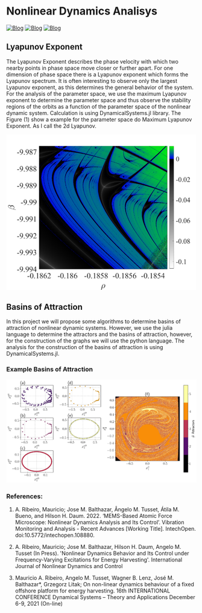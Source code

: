 # Nonlinear Dynamics Analisys
[![Blog](https://img.shields.io/badge/Julia%20Lang-Download-red)](https://julialang.org/)
[![Blog](https://img.shields.io/badge/Ubuntu-Download-orange)](www.ubuntu.org)
[![Blog](https://img.shields.io/badge/Python-Download-blue)](www.python.org)

## Lyapunov Exponent

The Lyapunov Exponent describes the phase velocity with which two nearby points in phase space move closer or further apart. For one dimension of phase space there is a Lyapunov exponent which forms the Lyapunov spectrum. It is often interesting to observe only the largest Lyapunov exponent, as this determines the general behavior of the system. For the analysis of the parameter space, we use the maximum Lyapunov exponent to determine the parameter space and thus observe the stability regions of the orbits as a function of the parameter space of the nonlinear dynamic system. Calculation is using DynamicalSystems.jl library. The Figure (1) show a example for the parameter space do Maximum Lyapunov Exponent. As I call the 2d Lyapunov.

![Bacia_atracao](/docs/assets/images/Imagem1.png)


## Basins of Attraction

In this project we will propose some algorithms to determine basins of attraction of nonlinear dynamic systems. However, we use the julia language to determine the attractors and the basins of attraction, however, for the construction of the graphs we will use the python language. The analysis for the construction of the basins of attraction is using DynamicalSystems.jl.

### Example Basins of Attraction


![Bacia_atracao](/docs/assets/images/bacias_intermitent.png)


### References:
1. A. Ribeiro, Mauricio; Jose M. Balthazar, Ângelo M. Tusset, Átila M. Bueno, and Hilson H. Daum. 2022. ‘MEMS-Based Atomic Force Microscope: Nonlinear Dynamics Analysis and Its Control’. Vibration Monitoring and Analysis - Recent Advances [Working Title]. IntechOpen. doi:10.5772/intechopen.108880.

2. A. Ribeiro, Mauricio; Jose M. Balthazar, Hilson H. Daum, Angelo M. Tusset (In Press). 'Nonlinear Dynamics Behavior and Its Control under Frequency-Varying Excitations for Energy Harvesting'. International Journal of Nonlinear Dynamics and Control

3. Mauricio A. Ribeiro, Angelo M. Tusset, Wagner B. Lenz, José M. Balthazar*, Grzegorz Litak; On non-linear dynamics behaviour of a fixed offshore platform for energy harvesting. 16th INTERNATIONAL CONFERENCE Dynamical Systems – Theory and Applications December 6-9, 2021 (On-line)
